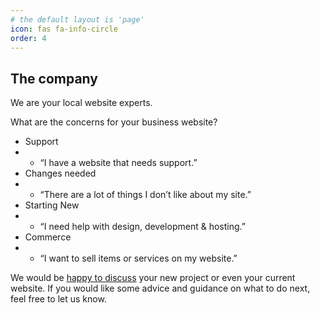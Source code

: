 ```yaml
---
# the default layout is 'page'
icon: fas fa-info-circle
order: 4
---
```


## The company

We are your local website experts.

What are the concerns for your business website?

* Support
* * “I have a website that needs support.”
* Changes needed
* * “There are a lot of things I don’t like about my site.”
* Starting New
* * “I need help with design, development & hosting.”
* Commerce
* * “I want to sell items or services on my website.”

We would be [happy to discuss](https://codevalve.com/) your new project or even your current website.
If you would like some advice and guidance on what to do next, feel free to let us know.
